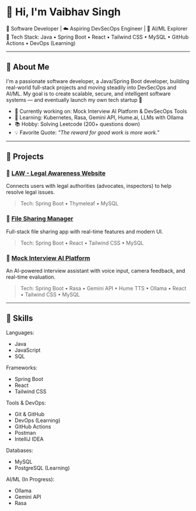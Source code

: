 # 👋 Hi, I'm Vaibhav Singh

🎯 Software Developer | ☁️ Aspiring DevSecOps Engineer | 🤖 AI/ML Explorer  
🔧 Tech Stack: Java • Spring Boot • React • Tailwind CSS • MySQL • GitHub Actions • DevOps (Learning)

---

## 🚀 About Me

I'm a passionate software developer, a Java/Spring Boot developer, building real-world full-stack projects and moving steadily into DevSecOps and AI/ML. My goal is to create scalable, secure, and intelligent software systems — and eventually launch my own tech startup 🚀

- 🔨 Currently working on: Mock Interview AI Platform & DevSecOps Tools
- 🌱 Learning: Kubernetes, Rasa, Gemini API, Hume.ai, LLMs with Ollama
- 📚 Hobby: Solving Leetcode (200+ questions down)
- 💡 Favorite Quote: *"The reward for good work is more work."*

---

## 💼 Projects

### 🔹 [LAW - Legal Awareness Website](https://github.com/Vaibhav979/Legal-Awzreness-Website)
Connects users with legal authorities (advocates, inspectors) to help resolve legal issues.
> Tech: Spring Boot • Thymeleaf • MySQL

### 🔹 [File Sharing Manager](https://github.com/Vaibhav979/File-Sharing-Manager)
Full-stack file sharing app with real-time features and modern UI.
> Tech: Spring Boot • React • Tailwind CSS • MySQL

### 🔹 [Mock Interview AI Platform](WIP)
An AI-powered interview assistant with voice input, camera feedback, and real-time evaluation.
> Tech: Spring Boot • Rasa • Gemini API • Hume TTS • Ollama • React • Tailwind CSS • MySQL

---

## 🧠 Skills

Languages:
  - Java
  - JavaScript
  - SQL

Frameworks:
  - Spring Boot
  - React
  - Tailwind CSS

Tools & DevOps:
  - Git & GitHub
  - DevOps (Learning)
  - GitHub Actions
  - Postman
  - IntelliJ IDEA

Databases:
  - MySQL
  - PostgreSQL (Learning)

AI/ML (In Progress):
  - Ollama
  - Gemini API
  - Rasa
